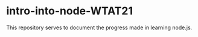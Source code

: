 # intro-into-node-WTAT21


This repository serves to document the progress made in learning node.js.
